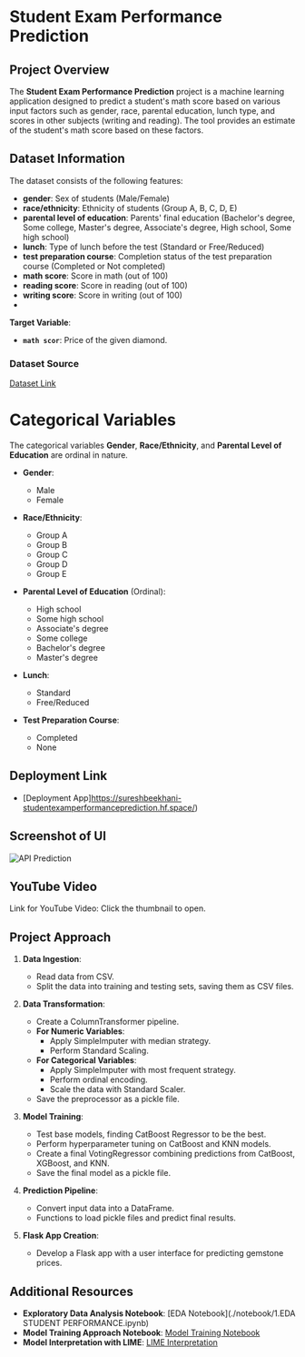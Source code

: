 # Student Exam Performance Prediction

## Project Overview

The **Student Exam Performance Prediction** project is a machine learning application designed to predict a student's math score based on various input factors such as gender, race, parental education, lunch type, and scores in other subjects (writing and reading). The tool provides an estimate of the student's math score based on these factors.

## Dataset Information

The dataset consists of the following features:

- **gender**: Sex of students (Male/Female)
- **race/ethnicity**: Ethnicity of students (Group A, B, C, D, E)
- **parental level of education**: Parents' final education (Bachelor's degree, Some college, Master's degree, Associate's degree, High school, Some high school)
- **lunch**: Type of lunch before the test (Standard or Free/Reduced)
- **test preparation course**: Completion status of the test preparation course (Completed or Not completed)
- **math score**: Score in math (out of 100)
- **reading score**: Score in reading (out of 100)
- **writing score**: Score in writing (out of 100)
- 
**Target Variable**:
- **`math scor`**: Price of the given diamond.

### Dataset Source
[Dataset Link](https://www.kaggle.com/competitions/playground-series-s3e8/data?select=train.csv)

# Categorical Variables

The categorical variables **Gender**, **Race/Ethnicity**, and **Parental Level of Education** are ordinal in nature.

- **Gender**:
  - Male
  - Female

- **Race/Ethnicity**:
  - Group A
  - Group B
  - Group C
  - Group D
  - Group E

- **Parental Level of Education** (Ordinal):
  - High school
  - Some high school
  - Associate's degree
  - Some college
  - Bachelor's degree
  - Master's degree

- **Lunch**:
  - Standard
  - Free/Reduced

- **Test Preparation Course**:
  - Completed
  - None


## Deployment Link
- [Deployment App]https://sureshbeekhani-studentexamperformanceprediction.hf.space/)

## Screenshot of UI
![API Prediction](./Screenshots/Prediction.jpg)

## YouTube Video
Link for YouTube Video: Click the thumbnail to open.

## Project Approach

1. **Data Ingestion**:
   - Read data from CSV.
   - Split the data into training and testing sets, saving them as CSV files.

2. **Data Transformation**:
   - Create a ColumnTransformer pipeline.
   - **For Numeric Variables**:
     - Apply SimpleImputer with median strategy.
     - Perform Standard Scaling.
   - **For Categorical Variables**:
     - Apply SimpleImputer with most frequent strategy.
     - Perform ordinal encoding.
     - Scale the data with Standard Scaler.
   - Save the preprocessor as a pickle file.

3. **Model Training**:
   - Test base models, finding CatBoost Regressor to be the best.
   - Perform hyperparameter tuning on CatBoost and KNN models.
   - Create a final VotingRegressor combining predictions from CatBoost, XGBoost, and KNN.
   - Save the final model as a pickle file.

4. **Prediction Pipeline**:
   - Convert input data into a DataFrame.
   - Functions to load pickle files and predict final results.

5. **Flask App Creation**:
   - Develop a Flask app with a user interface for predicting gemstone prices.

## Additional Resources
- **Exploratory Data Analysis Notebook**: [EDA Notebook](./notebook/1.EDA STUDENT PERFORMANCE.ipynb)
- **Model Training Approach Notebook**: [Model Training Notebook](./notebook/2_Model_Training_Gemstone.ipynb)
- **Model Interpretation with LIME**: [LIME Interpretation](./notebook/3_Explainability_with_LIME.ipynb)

